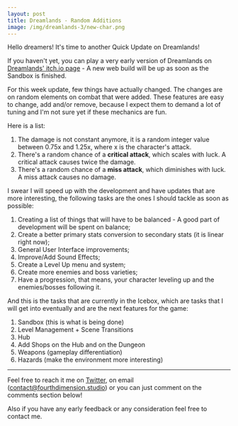 ```yaml
---
layout: post
title: Dreamlands - Random Additions
image: /img/dreamlands-3/new-char.png
---
```


Hello dreamers! It's time to another Quick Update on Dreamlands!

If you haven't yet, you can play a very early version of Dreamlands on [Dreamlands' itch.io page](https://fourthdimension.itch.io/dreamlands) - A new web build will be up as soon as the Sandbox is finished.

For this week update, few things have actually changed. The changes are on random elements on combat that were added. These features are easy to change, add and/or remove, because I expect them to demand a lot of tuning and I'm not sure yet if these mechanics are fun.

Here is a list:

1. The damage is not constant anymore, it is a random integer value between 0.75x and 1.25x, where x is the character's attack.
2. There's a random chance of a **critical attack**, which scales with luck. A critical attack causes twice the damage.
3. There's a random chance of a **miss attack**, which diminishes with luck. A miss attack causes no damage.

I swear I will speed up with the development and have updates that are more interesting, the following tasks are the ones I should tackle as soon as possible:

1. Creating a list of things that will have to be balanced - A good part of development will be spent on balance;
2. Create a better primary stats conversion to secondary stats (it is linear right now);
3. General User Interface improvements;
4. Improve/Add Sound Effects;
5. Create a Level Up menu and system;
6. Create more enemies and boss varieties;
7. Have a progression, that means, your character leveling up and the enemies/bosses following it.

And this is the tasks that are currently in the Icebox, which are tasks that I will get into eventually and are the next features for the game:

1. Sandbox (this is what is being done)
2. Level Management + Scene Transitions
3. Hub
4. Add Shops on the Hub and on the Dungeon
5. Weapons (gameplay differentiation)
6. Hazards (make the environment more interesting)

----------------

Feel free to reach it me on [Twitter](https://twitter.com/studio_fourth), on email (contact@fourthdimension.studio) or you can just comment on the comments section below!

Also if you have any early feedback or any consideration feel free to contact me.
